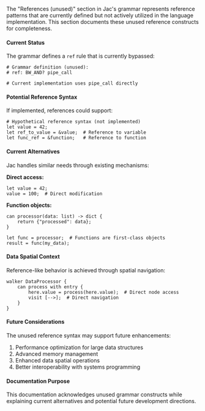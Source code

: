 The "References (unused)" section in Jac's grammar represents reference patterns that are currently defined but not actively utilized in the language implementation. This section documents these unused reference constructs for completeness.

#### Current Status

The grammar defines a `ref` rule that is currently bypassed:

```jac
# Grammar definition (unused):
# ref: BW_AND? pipe_call

# Current implementation uses pipe_call directly
```

#### Potential Reference Syntax

If implemented, references could support:

```jac
# Hypothetical reference syntax (not implemented)
let value = 42;
let ref_to_value = &value;  # Reference to variable
let func_ref = &function;   # Reference to function
```

#### Current Alternatives

Jac handles similar needs through existing mechanisms:

**Direct access:**
```jac
let value = 42;
value = 100;  # Direct modification
```

**Function objects:**
```jac
can processor(data: list) -> dict {
    return {"processed": data};
}

let func = processor;  # Functions are first-class objects
result = func(my_data);
```

#### Data Spatial Context

Reference-like behavior is achieved through spatial navigation:

```jac
walker DataProcessor {
    can process with entry {
        here.value = process(here.value);  # Direct node access
        visit [-->];  # Direct navigation
    }
}
```

#### Future Considerations

The unused reference syntax may support future enhancements:

1. Performance optimization for large data structures
2. Advanced memory management
3. Enhanced data spatial operations
4. Better interoperability with systems programming

#### Documentation Purpose

This documentation acknowledges unused grammar constructs while explaining current alternatives and potential future development directions. 